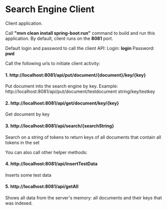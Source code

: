 # Search Engine Client #

Client application.

Call <b>"mvn clean install spring-boot:run"</b> command to build and run this application.
By default, client runs on the <b>8081</b> port.

Default login and password to call the client API:
Login: <b>login</b>
Password: <b>pwd</b>

Call the following urls to initiate client activity:
#### 1. http://localhost:8081/api/put/document/{document}/key/{key} ####
Put document into the search engine by key.
Example: http://localhost:8081/api/put/document/testdocument string/key/testkey

#### 2. http://localhost:8081/api/get/document/key/{key} ####
Get document by key

#### 3. http://localhost:8081/api/search/{searchString} ####
Search on a string of tokens to return keys of all documents that contain all tokens in the set


You can also call other helper methods:
#### 4. http://localhost:8081/api/insertTestData ####
Inserts some test data

#### 5. http://localhost:8081/api/getAll ####
Shows all data from the server's memory: all documents and their keys that was indexed.